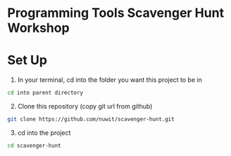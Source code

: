 # Programming Tools Scavenger Hunt Workshop

Set Up
===

1. In your terminal, cd into the folder you want this project to be in

  ```sh
  cd into parent directory
  ```

2. Clone this repository (copy git url from github)

  ```sh
  git clone https://github.com/nuwit/scavenger-hunt.git
  ```

3. cd into the project

  ```sh
  cd scavenger-hunt
  ```
